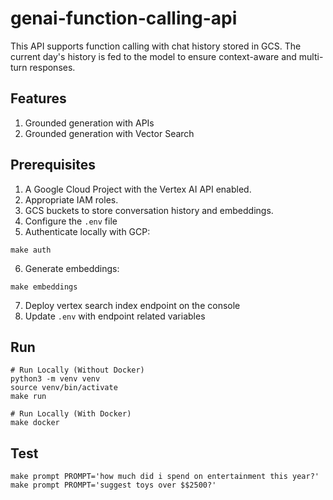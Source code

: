 # genai-function-calling-api

This API supports function calling with chat history stored in GCS. The current day's history is fed to the model to ensure context-aware and multi-turn responses.

## Features

1. Grounded generation with APIs
2. Grounded generation with Vector Search

## Prerequisites

1. A Google Cloud Project with the Vertex AI API enabled.
2. Appropriate IAM roles.
3. GCS buckets to store conversation history and embeddings.
4. Configure the `.env` file
5. Authenticate locally with GCP:

```
make auth
```

6. Generate embeddings:

```
make embeddings
```

7. Deploy vertex search index endpoint on the console
8. Update `.env` with endpoint related variables

## Run

```
# Run Locally (Without Docker)
python3 -m venv venv
source venv/bin/activate
make run

# Run Locally (With Docker)
make docker

```

## Test

```
make prompt PROMPT='how much did i spend on entertainment this year?'
make prompt PROMPT='suggest toys over $$2500?'

```
